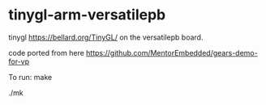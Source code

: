 # tinygl-arm-versatilepb
tinygl https://bellard.org/TinyGL/  on the versatilepb board.

code ported from here https://github.com/MentorEmbedded/gears-demo-for-vp

To run:
make

./mk


